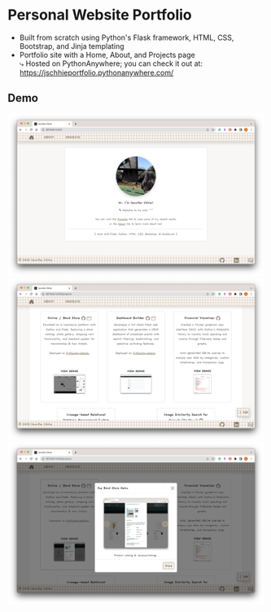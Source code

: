 # Personal Website Portfolio

* Built from scratch using Python's Flask framework, HTML, CSS, Bootstrap, and Jinja templating
* Portfolio site with a Home, About, and Projects page
<br>⤷ Hosted on PythonAnywhere; you can check it out at: https://jschhieportfolio.pythonanywhere.com/ 

## Demo
<img src="https://github.com/jschhie/portfolio/blob/main/demo/home-1.png" alt="Personal website portfolio Home Page">

<img src="https://github.com/jschhie/portfolio/blob/main/demo/project-1.png" alt="Projects Page, with project descriptions and links continued">

<img src="https://github.com/jschhie/portfolio/blob/gallery-projects/demo/project-galleries.png" alt="Projects Page, with project demo images">
